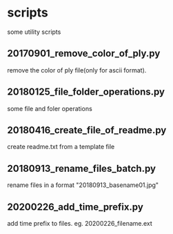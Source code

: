 # scripts
some utility scripts

## 20170901_remove_color_of_ply.py
remove the color of ply file(only for ascii format).

## 20180125_file_folder_operations.py
some file and foler operations

## 20180416_create_file_of_readme.py
create readme.txt from a template file

## 20180913_rename_files_batch.py
rename files in a format "20180913_basename01.jpg"

## 20200226_add_time_prefix.py
add time prefix to files. eg. 20200226_filename.ext

